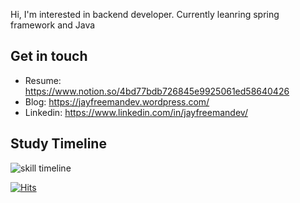 Hi, I'm interested in backend developer. Currently leanring spring framework and Java


## Get in touch
- Resume: https://www.notion.so/4bd77bdb726845e9925061ed58640426
- Blog: https://jayfreemandev.wordpress.com/
- Linkedin: https://www.linkedin.com/in/jayfreemandev/

## Study Timeline
![skill timeline](https://user-images.githubusercontent.com/72185011/121689545-af36af80-caff-11eb-95e2-4b68c3431c57.jpg)

[![Hits](https://hits.seeyoufarm.com/api/count/incr/badge.svg?url=https%3A%2F%2Fgithub.com%2Fjayfreemandev%2Fhit-counter&count_bg=%2379C83D&title_bg=%23555555&icon=&icon_color=%23E7E7E7&title=hits&edge_flat=false)](https://hits.seeyoufarm.com)
